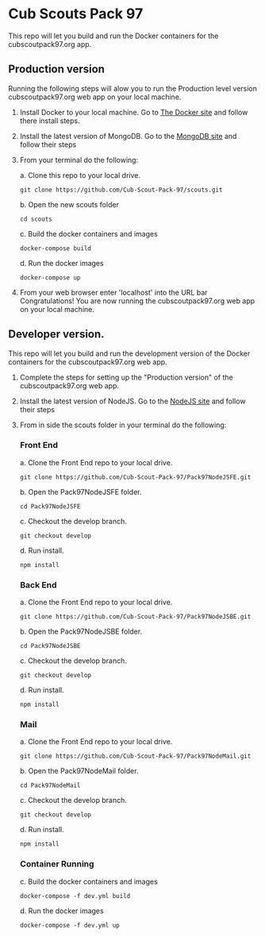 # Cub Scouts Pack 97 
This repo will let you build and run the Docker containers for the cubscoutpack97.org app.

## Production version
Running the following steps will alow you to run the Production level version cubscoutpack97.org web app on your local machine.
1. Install Docker to your local machine. Go to [The Docker site](https://www.docker.com/get-started) and follow there install steps.

2. Install the latest version of MongoDB. Go to the [MongoDB site](https://www.mongodb.com/download-center/community) and follow their steps

3. From your terminal do the following:

    a. Clone this repo to your local drive.
    ```
    git clone https://github.com/Cub-Scout-Pack-97/scouts.git
    ```
        
    b. Open the new scouts folder
    ```
    cd scouts
    ```
        
    c. Build the docker containers and images
    ```
    docker-compose build
    ```
        
    d. Run the docker images
    ```
    docker-compose up
    ```
    
4. From your web browser enter 'localhost' into the URL bar
Congratulations! You are now running the cubscoutpack97.org web app on your local machine.

## Developer version.
This repo will let you build and run the development version of the Docker containers for the cubscoutpack97.org web app.
1. Complete the steps for setting up the "Production version" of the cubscoutpack97.org web app.

2. Install the latest version of NodeJS. Go to the [NodeJS site](https://nodejs.org/en/) and follow their steps

3. From in side the scouts folder in your terminal do the following:

    ### Front End
      
      a. Clone the Front End repo to your local drive.
      ```
      git clone https://github.com/Cub-Scout-Pack-97/Pack97NodeJSFE.git
      ```
      
      b. Open the Pack97NodeJSFE folder.
      ```
      cd Pack97NodeJSFE
      ```
      
      c. Checkout the develop branch.
      ```
      git checkout develop
      ```
      
      d. Run install.
      ```
      npm install
      ```
      
    ### Back End
      
      a. Clone the Front End repo to your local drive.
      ```
      git clone https://github.com/Cub-Scout-Pack-97/Pack97NodeJSBE.git
      ```
      
      b. Open the Pack97NodeJSBE folder.
      ```
      cd Pack97NodeJSBE
      ```
      
      c. Checkout the develop branch.
      ```
      git checkout develop
      ```
      
      d. Run install.
      ```
      npm install
      ```
      
    ### Mail
      
      a. Clone the Front End repo to your local drive.
      ```
      git clone https://github.com/Cub-Scout-Pack-97/Pack97NodeMail.git
      ```
      
      b. Open the Pack97NodeMail folder.
      ```
      cd Pack97NodeMail
      ```
      
      c. Checkout the develop branch.
      ```
      git checkout develop
      ```
      
      d. Run install.
      ```
      npm install
      ```
      
    ### Container Running
     c. Build the docker containers and images
      ```
      docker-compose -f dev.yml build
      ```
        
      d. Run the docker images
      ```
      docker-compose -f dev.yml up
      ```
    
    
